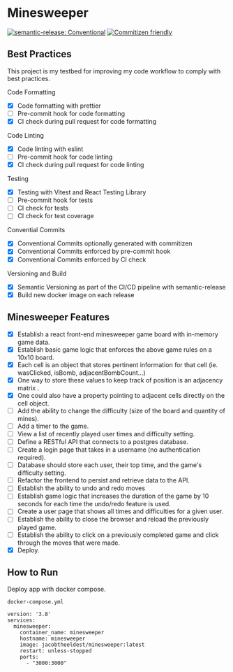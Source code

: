 # Minesweeper

[![semantic-release: Conventional](https://img.shields.io/badge/semantic--release-conventional-fa6673?logo=semantic-release)](https://github.com/semantic-release/semantic-release)
[![Commitizen friendly](https://img.shields.io/badge/commitizen-friendly-brightgreen.svg)](http://commitizen.github.io/cz-cli/)

## Best Practices

This project is my testbed for improving my code workflow to comply with best practices.

Code Formatting

- [x] Code formatting with prettier
- [ ] Pre-commit hook for code formatting
- [x] CI check during pull request for code formatting

Code Linting

- [x] Code linting with eslint
- [ ] Pre-commit hook for code linting
- [x] CI check during pull request for code linting

Testing

- [x] Testing with Vitest and React Testing Library
- [ ] Pre-commit hook for tests
- [ ] CI check for tests
- [ ] CI check for test coverage

Convential Commits

- [x] Conventional Commits optionally generated with commitizen
- [x] Conventional Commits enforced by pre-commit hook
- [x] Conventional Commits enforced by CI check

Versioning and Build

- [x] Semantic Versioning as part of the CI/CD pipeline with semantic-release
- [x] Build new docker image on each release

## Minesweeper Features

- [x] Establish a react front-end minesweeper game board with in-memory game data.
- [x] Establish basic game logic that enforces the above game rules on a 10x10 board.
- [x] Each cell is an object that stores pertinent information for that cell (ie. wasClicked, isBomb, adjacentBombCount...)
- [x] One way to store these values to keep track of position is an adjacency matrix .
- [x] One could also have a property pointing to adjacent cells directly on the cell object.
- [ ] Add the ability to change the difficulty (size of the board and quantity of mines).
- [ ] Add a timer to the game.
- [ ] View a list of recently played user times and difficulty setting.
- [ ] Define a RESTful API that connects to a postgres database.
- [ ] Create a login page that takes in a username (no authentication required).
- [ ] Database should store each user, their top time, and the game's difficulty setting.
- [ ] Refactor the frontend to persist and retrieve data to the API.
- [ ] Establish the ability to undo and redo moves
- [ ] Establish game logic that increases the duration of the game by 10 seconds for each time the undo/redo feature is used.
- [ ] Create a user page that shows all times and difficulties for a given user.
- [ ] Establish the ability to close the browser and reload the previously played game.
- [ ] Establish the ability to click on a previously completed game and click through the moves that were made.
- [x] Deploy.

## How to Run

Deploy app with docker compose.

`docker-compose.yml`

```
version: '3.8'
services:
  minesweeper:
    container_name: minesweeper
    hostname: minesweeper
    image: jacobtheeldest/minesweeper:latest
    restart: unless-stopped
    ports:
      - "3000:3000"

```
